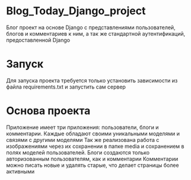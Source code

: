 # Blog_Today_Django_project

Блог проект на основе Django с представлениями пользователей, блогов и комментариев к ним, а так же стандартной аутентификаций, предоставленной Django

# Запуск

Для запуска проекта требуется только установить зависимости из файла requirements.txt и запустить сам сервер

# Основа проекта

Приложение имеет три приложения: пользователи, блоги и комментарии. 
Каждые обладают своими уникальными моделями и связями с другими моделями
Так же реализована работа с изображениями через их сохранении в папке media и сохранением в полях моделей пользователей.
Блоги создаются только авторизованным пользователям, как и комментарии
Комментарии можно писать новые и удалять старые, что делает страницы более активными
